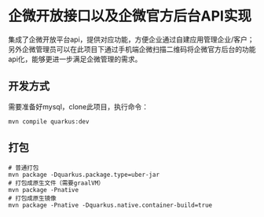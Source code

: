 # 企微开放接口以及企微官方后台API实现

集成了企微开放平台api，提供对应功能，方便企业通过自建应用管理企业/客户；另外企微管理员可以在此项目下通过手机端企微扫描二维码将企微官方后台的功能api化，能够更进一步满足企微管理的需求。

## 开发方式
需要准备好mysql，clone此项目，执行命令：
```shell script
mvn compile quarkus:dev 
```
## 打包
```shell script
# 普通打包
mvn package -Dquarkus.package.type=uber-jar
# 打包成原生文件（需要graalVM）
mvn package -Pnative
# 打包成原生镜像
mvn package -Pnative -Dquarkus.native.container-build=true
```
